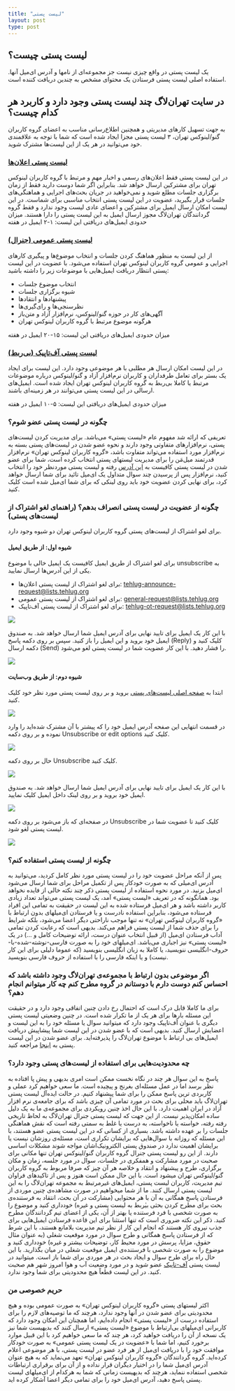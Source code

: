 ```yaml
---
title: "لیست پستی"
layout: post
type: post
---
```

## لیست پستی چیست؟
یک لیست پستی در واقع چیزی نیست جز مجموعه‌ای از نامها و آدرس ای‌میل آنها. استفاده اصلی لیست پستی فرستادن یک محتوای مشخص به چندین دریافت کننده است.

## در سایت تهران‌لاگ چند لیست‌ پستی وجود دارد و کاربرد هر کدام چیست؟
به جهت تسهیل کارهای مدیریتی و همچنین اطلاع‌رسانی مناسب به اعضای گروه کاربران گنو/لینوکس تهران، ۳ لیست پستی مجزا ایجاد شده است که شما با توجه به علاقمندی خود می‌توانید در هر یک از این لیست‌ها مشترک شوید.

### [لیست پستی اعلان‌ها](http://lists.tehlug.org/mailman/listinfo/tehlug-announce)
در این لیست پستی فقط اعلان‌های رسمی و اخبار مهم و مرتبط با گروه کاربران لینوکس تهران برای مشترکین ارسال خواهد شد. بنابراین اگر شما دوست دارید فقط از زمان برگزاری جلسات مطلع شوید و نمی‌خواهید در جریان بحث‌های اجرایی و هماهنگی‌های جلسات قرار بگیرید، عضویت در این لیست پستی انتخاب مناسبی برای شماست. در این لیست امکان ارسال ایمیل برای مشترکین و اعضای عادی لیست وجود ندارد و فقط گروه گردانندگان تهران‌لاگ مجوز ارسال ایمیل به این لیست پستی را دارا هستند.
میزان حدودی ایمیل‌های دریافتی این لیست: ۱-۲ ایمیل در هفته

### [لیست پستی عمومی (جنرال)](http://lists.tehlug.org/mailman/listinfo/general)
از این لیست به منظور هماهنگ کردن جلسات و انتخاب موضوع‌ها و پیگیری کارهای اجرایی و عمومی گروه کاربران لینوکس تهران استفاده می‌شود. با عضویت در این لیست پستی انتظار دریافت ایمیل‌هایی با موضوعات زیر را داشته باشید:

* انتخاب موضوع جلسات
* شیوه برگزاری جلسات
* پیشنهادها و انتقادها
* نظرسنجی‌ها و رای‌گیری‌ها
* آگهی‌های کار در حوزه گنو/لینوکس، نرم‌افزار آزاد و متن‌باز
* هرگونه موضوع مرتبط با گروه کاربران لینوکس تهران

میزان حدودی ایمیل‌های دریافتی این لیست: ۱۵-۲۰ ایمیل در هفته

### [لیست پستی آف‌تاپیک (بی‌ربط)](http://lists.tehlug.org/mailman/listinfo/tehlug-ot)
در این لیست امکان ارسال هر مطلبی با هر موضوعی وجود دارد. این لیست برای ایجاد یک بستر برای تعامل طرفداران و کاربران نرم‌افزار آزاد و گنو/لینوکس درباره موضوعات مرتبط یا کاملا بی‌ربط به گروه کاربران لینوکس تهران ایجاد شده است. ایمیل‌های ارسالی در این لیست پستی می‌توانند در هر زمینه‌ای باشند.

میزان حدودی ایمیل‌های دریافتی این لیست: ۵-۱۰ ایمیل در هفته

### چگونه در لیست پستی عضو شوم؟
تعریفی که ارائه شد مفهوم عام «لیست پستی» می‌باشد. برای مدیریت کردن لیست‌های پستی، نرم‌افزارهای متفاوتی وجود دارند و نحوه عضو شدن در لیست‌های پستی بسته به نرم‌افزار مورد استفاده می‌تواند متفاوت باشد، «گروه کاربران لینوکس تهران» نرم‌افزار قدرتمند میل‌مَن را برای مدیریت لیستهای پستی انتخاب کرده است، شما برای عضو شدن در لیست پستی کافیست به [این آدرس](http://lists.tehlug.org/mailman/listinfo/general) رفته و لیست پستی مورد‌نظر خود را انتخاب کنید، نرم‌افزار پس از پرسیدن چند سوال متداول یک ای‌میل تائید برای شما ارسال خواهد کرد، برای نهایی کردن عضویت خود باید روی لینکی که برای شما ای‌میل شده است کلیک کنید.

### چگونه از عضویت در لیست پستی انصراف بدهم؟ (راهنمای لغو اشتراک از لیست‌های پستی)
برای لغو اشتراک از لیست‌های پستی گروه کاربران لینوکس تهران دو شیوه وجود دارد.

#### شیوه اول: از طریق ایمیل
برای لغو اشتراک از طریق ایمیل کافیست یک ایمیل خالی با موضوع unsubscribe به یکی از این آدرس‌ها ارسال نمایید.

* برای لغو اشتراک از لیست پستی اعلان‌ها: [tehlug-announce-request@lists.tehlug.org](mailto:tehlug-announce-request@lists.tehlug.org)
* برای لغو اشتراک از لیست پستی عمومی: [general-request@lists.tehlug.org](mailto:general-request@lists.tehlug.org)
* برای لغو اشتراک از لیست پستی آف‌تاپیک: [tehlug-ot-request@lists.tehlug.org](mailto:tehlug-ot-request@lists.tehlug.org)

![](./image/list-unsubscribe-1-1.png)

با این کار یک ایمیل برای تایید نهایی برای آدرس ایمیل شما ارسال خواهد شد. به صندوق ایمیل خود بروید و این ایمیل را باز کنید. سپس بر روی دکمه پاسخ (Reply) کلیک کنید و دکمه ارسال (Send) را فشار دهید. با این کار عضویت شما در لیست پستی لغو می‌شود.

![](./image/list-unsubscribe-1-2.png)

#### شیوه دوم: از طریق وب‌سایت
ابتدا به [صفحه اصلی لیست‌های پستی](http://lists.tehlug.org/mailman/listinfo) بروید و بر روی لیست پستی مورد نظر خود کلیک کنید.

![](./image/list-unsubscribe-2-1.png)

در قسمت انتهایی این صفحه آدرس ایمیل خود را که پیشتر با آن مشترک شده‌اید را وارد نموده و بر روی دکمه Unsubscribe or edit options کلیک کنید.

![](./image/list-unsubscribe-2-2.png)

حال بر روی دکمه Unsubscribe کلیک کنید.

![](./image/list-unsubscribe-2-3.png)

با این کار یک ایمیل برای تایید نهایی برای آدرس ایمیل شما ارسال خواهد شد. به صندوق ایمیل خود بروید و بر روی لینک داخل ایمیل کلیک نمایید.

![](./image/list-unsubscribe-2-4.png)

در صفحه‌ای که باز می‌شود بر روی دکمه Unsubscribe کلیک کنید تا عضویت شما در لیست پستی لغو شود.

![](./image/list-unsubscribe-2-5.png)

### چگونه از لیست پستی استفاده کنم؟
پس از آنکه مراحل عضویت خود را در لیست پستی مورد نظر کامل کردید، می‌توانید به آدرس ای‌میلی که به صورت خودکار پس از تکمیل مراحل برای شما ارسال می‌شود ای‌میل بزنید. در مورد نحوه استفاده از لیست پستی ذکر چند نکته خالی از فایده نخواهد بود. همانگونه که در تعریف «لیست پستی»‌ آمد، یک لیست پستی می‌تواند تعداد زیادی کاربر داشته باشد و هر ای‌میل فرستاده شده به این لیست در حقیقت به تمامی این افراد فرستاده می‌شود، بنابراین استفاده نادرست و یا فرستادن ای‌میلهای بدون ارتباط با «گروه کاربران لینوکس تهران» نه تنها موجب ناراحتی دیگر اعضا می‌شود، بلکه شرایط را برای حذف شما از لیست پستی فراهم می‌کند. بدیهی است که رعایت کردن تمامی آداب فرستادن ای‌میل (از قبیل انتخاب عنوان درست، ارائه توضیحات کامل و ...) در یک «لیست پستی» نیز اجباری می‌باشد. ای‌میلهای خود را به صورت فارسی-نوشته-شده-با-حروف-انگلیسی ننویسید، یا کاملا به زبان انگلیسی بنویسید (که عموما دلیلی برای این کار نیست) و یا اینکه فارسی را با استفاده از حروف فارسی بنویسید.

### اگر موضوعی بدون ارتباط با مجموعه‌ی تهران‌لاگ وجود داشته باشد که احساس کنم دوست دارم با دوستانم در گروه مطرح کنم چه کار میتوانم انجام دهم؟
برای ما کاملا قابل درک است که احتمال رخ دادن چنین اتفاقی وجود دارد و در حقیقت این مسئله بارها برای هر یک از ما تکرار شده است. در چنین وضعیتی لیست پستی دیگری با عنوان آف‌تاپیک وجود دارد که میتوانید سوال یا مسئله خود را به این لیست و اعضایش ارسال کنید. بدیهی است که با عضو شدن در این لیست شما پیشاپیش دریافت ایمیل‌های بی ارتباط با موضوع تهران‌لاگ را پذیرفته‌اید. برای عضو شدن در این لیست پستی به [اینجا](http://lists.tehlug.org/mailman/listinfo/tehlug-ot) مراجعه کنید.

### چه محدودیت‌هایی برای استفاده از لیست‌های پستی وجود دارد؟
پاسخ به این سوال هر چند در نگاه نخست ممکن است امری بدیهی و پیش پا افتاده به نظر برسد اما در عمل مسئله‌ای بغرنج و پیچیده است. ما سعی خواهیم کرد عملی و کاربردی ترین پاسخ ممکن را برای شما پیشنهاد کنیم. در حالت ایده‌آل لیست پستی تهران‌لاگ باید محلی برای بحث در مورد تمامی آن چیزی باشد که برای جامعه‌ی نرم افزار آزاد در ایران اهمیت دارد. با این حال اخذ چنین رویکردی برای مجموعه‌ی ما به یک دلیل ساده امکان‌پذیر نیست. از این جهت که لیست پستی جنرال تهران‌لاگ به لحاظ تاریخی رفته رفته، خواسته یا ناخواسته، به درست یا غلط به سمتی رفته است که نقش هماهنگی جلسات را بر عهده داشته باشد. بسیاری از کسانی که در این لیست پستی عضو هستند، با این مسئله که روزانه با سوال‌هایی که برایشان تکراری است، مسئله‌ی روزشان نیست یا برایشان اهمیت ندارد در صندوق پستی الکترونیک‌اشان مواجه شوند مشکلات اساسی دارند. از این رو لیست پستی جنرال گروه کاربران گنو/لینوکس تهران تنها مکانی برای صحبت در مورد مشارکت و همفکری در جلسات، سوال در مورد جلسه، زمان و مکان برگزاری، طرح و پیشنهاد و انتقاد و خلاصه هر آن چیز که صرفا مربوط به گروه کاربران گنو/لینوکس تهران میشود است. با این حال ممکن است هنوز و پس از تاکیدهای فراوان تیم مدیریت، کاربران لیست پستی، ایمیل‌های غیرمرتبط به مجموعه تهران‌لاگ را به این لیست پستی ارسال کنند. ما از شما میخواهیم در صورت مشاهده‌ی چنین موردی از فرستادن پاسخ همگانی به آن با هر محتوایی (مشارکت در آن بحث، انتقاد به فرستنده‌ی بحث برای مطرح کردن بحثی بیٰربط به لیست پستی و غیره) خودداری کنید و موضوع را به صورت شخصی با فرد فرستنده یا بهتر از آن، یکی از اعضای تیم گردانندگان مطرح کنید. ذکر این نکته ضروری است که تنها استثنا برای این قاعده فرستادن ایمیل‌هایی برای جذب نیروی کار هستند که انجام این کار از نظر تیم مدیریت بلامانع هستند، با این شرط که از فرستادن پاسخ همگانی و طرح سوال در مورد موقعیت شغلی (به عنوان مثال حقوق، مزایا، پرسش در مورد محیط کار، توضیحات بیشتر و غیره) خودداری کنید و موضوع را به صورت شخصی با فرستنده‌ی ایمیل موقعیت شغلی در میان بگذارید. با این حال راه برای طرح سوال و ایجاد بحث در هر موردی برای شما باز است. میتوانید در لیست پستی [آف-تاپیک](http://lists.tehlug.org/mailman/listinfo/tehlug-ot) عضو شوید و در مورد وضعیت آب و هوا امروز شهر هم صحبت کنید. در این لیست قطعاً هیچ محدودیتی برای شما وجود ندارد.

### حریم خصوصی من
اکثر لیستهای پستی «گروه کاربران لینوکس تهران» به صورت عمومی بوده و هیچ محدودیتی برای عضو شدن در آنها وجود ندارد، هرچند که ما توصیه‌های لازم را برای استفاده درست از «لیست پستی» انجام داده‌ایم، اما همچنان این امکان وجود دارد که کاربرانی ای‌میلهای بی‌ارتباط با موضوع «لیست پستی» ارسال کنند که بدیهیست شما نیز یک نسخه از آن را دریافت خواهید کرد، هر چند که ما سعی خواهیم کرد با این قبیل موارد برخورد کنیم، اما شما با «عضویت در یک لیست پستی عمومی» به صورت خودکار موافقت خود را با دریافت ای‌میل از هر فرد عضو در لیست پستی، با هر موضوعی اعلام کرده‌اید. گروه گردانندگان «گروه کاربران لینوکس تهران»‌ تعهد می‌نماید که به هیچ عنوان آدرس‌ ای‌میل شما را در اختیار دیگران قرار نداده و از آن برای برقراری ارتباطات شخصی استفاده ننماید، هرچند که بدیهیست زمانی که شما به هرکدام از ای‌میلهای لیست پستی پاسخ دهید،‌ آدرس ای‌میل خود را برای تمامی دیگر اعضا آشکار کرده اید.

